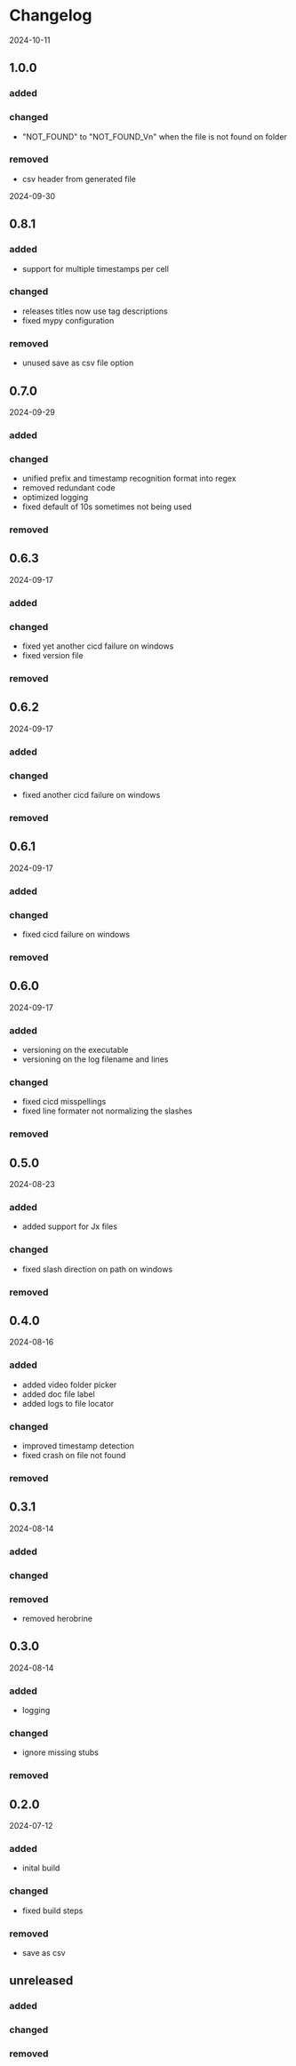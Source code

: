 # Changelog
2024-10-11
## 1.0.0
### added
### changed
 - "NOT_FOUND" to "NOT_FOUND_Vn" when the file is not found on folder
### removed
 - csv header from generated file

2024-09-30
## 0.8.1
### added
 - support for multiple timestamps per cell
### changed
 - releases titles now use tag descriptions
 - fixed mypy configuration
### removed
 - unused save as csv file option

## 0.7.0
2024-09-29
### added
### changed
 - unified prefix and timestamp recognition format into regex
 - removed redundant code
 - optimized logging
 - fixed default of 10s sometimes not being used
### removed

## 0.6.3
2024-09-17

### added
### changed
 - fixed yet another cicd failure on windows
 - fixed version file
### removed

## 0.6.2
2024-09-17

### added
### changed
 - fixed another cicd failure on windows
### removed

## 0.6.1
2024-09-17

### added
### changed
 - fixed cicd failure on windows
### removed

## 0.6.0
2024-09-17

### added
 - versioning on the executable
 - versioning on the log filename and lines
### changed
 - fixed cicd misspellings
 - fixed line formater not normalizing the slashes
### removed

## 0.5.0
2024-08-23

### added
 - added support for Jx files
### changed
 - fixed slash direction on path on windows
### removed

## 0.4.0
2024-08-16
### added
 - added video folder picker
 - added doc file label
 - added logs to file locator
### changed
 - improved timestamp detection
 - fixed crash on file not found
### removed

## 0.3.1
2024-08-14
### added
### changed
### removed
 - removed herobrine

## 0.3.0
2024-08-14

### added
 - logging

### changed
 - ignore missing stubs

### removed

## 0.2.0
2024-07-12

### added
 - inital build

### changed
- fixed build steps
### removed
- save as csv

## unreleased

### added
### changed
### removed

